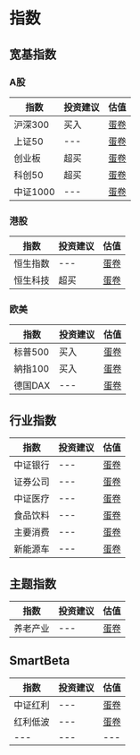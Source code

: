 # 指数

## 宽基指数

### A股


| 指数 | 投资建议 | 估值 |
| --- | --- | --- |
| 沪深300 | 买入 | [蛋卷](https://danjuanapp.com/dj-valuation-table-detail/SH000300) |
| 上证50 | --- | [蛋卷](https://danjuanapp.com/dj-valuation-table-detail/SH000016) |
| 创业板 | 超买 | [蛋卷](https://danjuanapp.com/dj-valuation-table-detail/SZ399006) |
| 科创50 | 超买 | [蛋卷](https://danjuanapp.com/dj-valuation-table-detail/SH000688) |
| 中证1000 | --- | [蛋卷](https://danjuanapp.com/dj-valuation-table-detail/SH000852) |


### 港股

| 指数 | 投资建议 | 估值 |
| --- | --- | --- |
| 恒生指数 | --- | [蛋卷](https://danjuanapp.com/dj-valuation-table-detail/HKHSI) |
| 恒生科技 | 超买 | [蛋卷](https://danjuanapp.com/dj-valuation-table-detail/HKHSTECH) |


### 欧美

| 指数 | 投资建议 | 估值 |
| --- | --- | --- |
| 标普500 | 买入 | [蛋卷](https://danjuanapp.com/dj-valuation-table-detail/SP500) |
| 納指100 | 买入 | [蛋卷](https://danjuanapp.com/dj-valuation-table-detail/NDX) |
| 德国DAX | --- | [蛋卷](https://danjuanapp.com/dj-valuation-table-detail/GDAXI) |


## 行业指数

| 指数 | 投资建议 | 估值 |
| --- | --- | --- |
| 中证银行 | --- | [蛋卷](https://danjuanapp.com/dj-valuation-table-detail/SZ399986) |
| 证券公司 | --- | [蛋卷](https://danjuanapp.com/dj-valuation-table-detail/SZ399975) |
| 中证医疗 | --- | [蛋卷](https://danjuanapp.com/dj-valuation-table-detail/SZ399989) |
| 食品饮料 | --- | [蛋卷](https://danjuanapp.com/dj-valuation-table-detail/SZ399396) |
| 主要消费 | --- | [蛋卷](https://danjuanapp.com/dj-valuation-table-detail/SH000932) |
| 新能源车 | --- | [蛋卷](https://danjuanapp.com/dj-valuation-table-detail/SZ399417) |




## 主题指数

| 指数 | 投资建议 | 估值 |
| --- | --- | --- |
| 养老产业 | --- | [蛋卷](https://danjuanapp.com/dj-valuation-table-detail/SZ399812) |


## SmartBeta

| 指数 | 投资建议 | 估值 |
| --- | --- | --- |
| 中证红利 | --- | [蛋卷](https://danjuanapp.com/dj-valuation-table-detail/SH000922) |
| 红利低波 | --- | [蛋卷](https://danjuanapp.com/dj-valuation-table-detail/CSIH30269) |
| --- | --- | --- |







